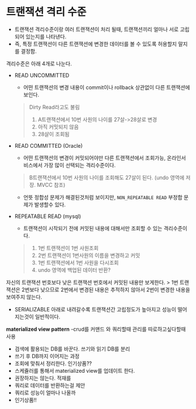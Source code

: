# 트랜잭션 격리 수준
- 트랜잭션 격리수준이랑 여러 트랜잭션이 처리 될때, 트랜잭션끼리 얼마나 서로 고립되어 있는지를 나타낸다. 
- 즉, 특정 트랜잭션이 다른 트랜잭션에 변경한 데이터를 볼 수 있도록 허용할지 말지를 결정함. 

격리수준은 아래 4개로 나눈다.
- READ UNCOMMITTED
    - 어떤 트랜잭션의 변경 내용이 commit이나 rollback 상관없이 다른 트랜잭션에 보인다. 
    > Dirty Read라고도 불림
    > 1. A트랜잭션에서 10번 사원의 나이를 27살->28살로 변경
    > 2. 아직 커밋되지 않음
    > 3. 28살이 조회됨

- READ COMMITTED (Oracle)
    - 어떤 트랜잭션의 변경이 커밋되어야만 다른 트랜잭션에서 조회가능, 온라인서비스에서 가장 많이 선택되는 격리수준이다. 
    > B트랜잭션에서 10번 사원의 나이를 조회해도 27살이 된다. (undo 영역에 저장. MVCC 참조)
    - 언뜻 정합성 문제가 해결된것처럼 보이지만, `NON_REPEATABLE READ` 부정합 문제가 발생할수 있다.
  
- REPEATABLE READ (mysql)
    - 트랜잭션이 시작되기 전에 커밋된 내용에 대해서만 조회할 수 있는 격리수준이다.
    > 1. 1번 트랜잭션이 1번 사원조회
    > 2. 2번 트랜잭션이 1번사원의 이름을 변경하고 커밋
    > 3. 1번 트랜잭션에서 1번 사원을 다시조회
    > 4. undo 영역에 백업된 데이터 반환? 

자신의 트랜잭션 번호보다 낮은 트랜잭션 번호에서 커밋된 내용만 보게한다. 
    > 1번 트랜잭션은 2번보다 낮으므로 2번에서 변경된 내용은 추적하지 않아서 2번이 변경한 내용을 보여주지 않는다.
- SERIALIZABLE
아래로 내려갈수록 트랜잭션간 고립정도가 높아지고 성능이 떨어지는것이 일반적이다.

**materialized view pattern**
-crud를 커맨드 와 쿼리할때 관리를 따로하고싶다할때 사용 
- 검색에 활용되는 DB를 바꾼다. 쓰기와 읽기 DB를 분리 
- 쓰기 후 DB까지 이어지는 과정 
- 조회에 맞춰서 정리한다. 인기상품?? 
- 스케쥴러를 통해서 materialized view를 업데이트 한다. 
- 권장하지는 않는다. 적재를 
- 쿼리로 데이터를 반환하는걸 제안
- 쿼리로 성능이 얼마나 나올까 
- 인기상품!!
